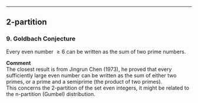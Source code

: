 ***
## 2-partition
### 9. Goldbach Conjecture
Every even number $\geq{6}$ can be written as the sum of two prime numbers.
<p/>
<strong>Comment</strong>
<br/>
The closest result is from Jingrun Chen (1973), he proved that every sufficiently large even number can be written as the sum of either two primes, or a prime and a semiprime (the product of two primes). 
<br/>
This concerns the 2-partition of the set even integers, it might be related to the n-partition (Gumbel) distribution.


<p/>
<html lang="en">
<head>
<meta http-equiv="content-type" content="text/html; charset=utf-8">
<script type="text/javascript" charset="utf-8" src="
https://cdn.mathjax.org/mathjax/latest/MathJax.js?config=TeX-AMS-MML_HTMLorMML,
https://vincenttam.github.io/javascripts/MathJaxLocal.js"></script>
</head>
